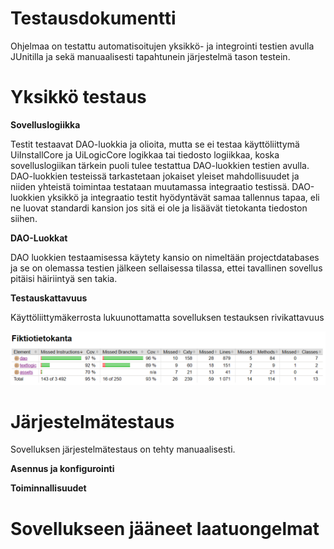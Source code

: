 # Testausdokumentti

Ohjelmaa on testattu automatisoitujen yksikkö- ja integrointi testien avulla JUnitilla ja sekä manuaalisesti tapahtunein järjestelmä tason testein.

# Yksikkö testaus

**Sovelluslogiikka**

Testit testaavat DAO-luokkia ja olioita, mutta se ei testaa käyttöliittymä  UiInstallCore ja UiLogicCore logikkaa tai tiedosto logiikkaa, koska sovelluslogiikan tärkein puoli tulee testattua DAO-luokkien testien avulla. DAO-luokkien testeissä tarkastetaan jokaiset yleiset mahdollisuudet ja niiden yhteistä toimintaa testataan muutamassa integraatio testissä. DAO-luokkien yksikkö ja integraatio testit hyödyntävät samaa tallennus tapaa, eli ne luovat standardi kansion jos sitä ei ole ja lisäävät tietokanta tiedoston siihen. 

**DAO-Luokkat**

DAO luokkien testaamisessa käytety kansio on nimeltään projectdatabases ja se on olemassa testien jälkeen sellaisessa tilassa, ettei tavallinen sovellus pitäisi häiriintyä sen takia.

**Testauskattavuus**

Käyttöliittymäkerrosta lukuunottamatta sovelluksen testauksen rivikattavuus 

![alt text](https://github.com/K123AsJ0k1/ot-harjoitustyo/blob/master/dokumentointi/kuvat/Testikuva.PNG)

# Järjestelmätestaus

Sovelluksen järjestelmätestaus on tehty manuaalisesti.

**Asennus ja konfigurointi**

**Toiminnallisuudet**

# Sovellukseen jääneet laatuongelmat 
